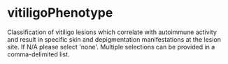 # vitiligoPhenotype
Classification of vitiligo lesions which correlate with autoimmune activity and result in specific skin and depigmentation manifestations at the lesion site. If N/A please select 'none'. Multiple selections can be provided in a comma-delimited list.

